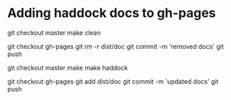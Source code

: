 Adding haddock docs to gh-pages
===============================

git checkout master
make clean

git checkout gh-pages
git rm -r dist/doc
git commit -m 'removed docs'
git push

git checkout master
make
make haddock

git checkout gh-pages
git add dist/doc
git commit -m 'updated docs'
git push
